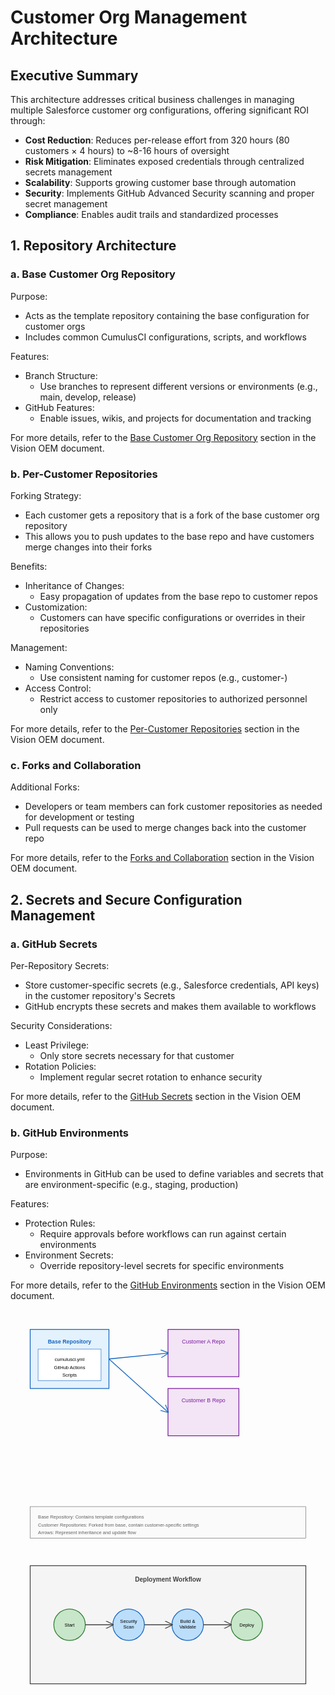 # Customer Org Management Architecture

## Executive Summary

This architecture addresses critical business challenges in managing multiple Salesforce customer org configurations, offering significant ROI through:

- **Cost Reduction**: Reduces per-release effort from 320 hours (80 customers × 4 hours) to ~8-16 hours of oversight
- **Risk Mitigation**: Eliminates exposed credentials through centralized secrets management
- **Scalability**: Supports growing customer base through automation
- **Security**: Implements GitHub Advanced Security scanning and proper secret management
- **Compliance**: Enables audit trails and standardized processes

## 1. Repository Architecture

### a. Base Customer Org Repository

Purpose:
- Acts as the template repository containing the base configuration for customer orgs
- Includes common CumulusCI configurations, scripts, and workflows

Features:
- Branch Structure:
  - Use branches to represent different versions or environments (e.g., main, develop, release)
- GitHub Features:
  - Enable issues, wikis, and projects for documentation and tracking

For more details, refer to the [Base Customer Org Repository](vision-oem.md#base-customer-org-repository) section in the Vision OEM document.

### b. Per-Customer Repositories

Forking Strategy:
- Each customer gets a repository that is a fork of the base customer org repository
- This allows you to push updates to the base repo and have customers merge changes into their forks

Benefits:
- Inheritance of Changes:
  - Easy propagation of updates from the base repo to customer repos
- Customization:
  - Customers can have specific configurations or overrides in their repositories

Management:
- Naming Conventions:
  - Use consistent naming for customer repos (e.g., customer-<CustomerName>)
- Access Control:
  - Restrict access to customer repositories to authorized personnel only

For more details, refer to the [Per-Customer Repositories](vision-oem.md#per-customer-repositories) section in the Vision OEM document.

### c. Forks and Collaboration

Additional Forks:
- Developers or team members can fork customer repositories as needed for development or testing
- Pull requests can be used to merge changes back into the customer repo

For more details, refer to the [Forks and Collaboration](vision-oem.md#forks-and-collaboration) section in the Vision OEM document.

## 2. Secrets and Secure Configuration Management

### a. GitHub Secrets

Per-Repository Secrets:
- Store customer-specific secrets (e.g., Salesforce credentials, API keys) in the customer repository's Secrets
- GitHub encrypts these secrets and makes them available to workflows

Security Considerations:
- Least Privilege:
  - Only store secrets necessary for that customer
- Rotation Policies:
  - Implement regular secret rotation to enhance security

For more details, refer to the [GitHub Secrets](vision-oem.md#github-secrets) section in the Vision OEM document.

### b. GitHub Environments

Purpose:
- Environments in GitHub can be used to define variables and secrets that are environment-specific (e.g., staging, production)

Features:
- Protection Rules:
  - Require approvals before workflows can run against certain environments
- Environment Secrets:
  - Override repository-level secrets for specific environments

For more details, refer to the [GitHub Environments](vision-oem.md#github-environments) section in the Vision OEM document.

<svg xmlns="http://www.w3.org/2000/svg" viewBox="0 0 800 600">
  <!-- Repository Architecture -->
  <rect x="50" y="50" width="200" height="150" fill="#e3f2fd" stroke="#1565c0" stroke-width="2"/>
  <text x="150" y="85" text-anchor="middle" font-family="Arial" font-size="14" fill="#1565c0" font-weight="bold">Base Repository</text>
  
  <rect x="70" y="100" width="160" height="80" fill="#fff" stroke="#1565c0" stroke-width="1"/>
  <text x="150" y="130" text-anchor="middle" font-family="Arial" font-size="12">cumulusci.yml</text>
  <text x="150" y="150" text-anchor="middle" font-family="Arial" font-size="12">GitHub Actions</text>
  <text x="150" y="170" text-anchor="middle" font-family="Arial" font-size="12">Scripts</text>

  <!-- Customer Repos -->
  <rect x="400" y="50" width="180" height="120" fill="#f3e5f5" stroke="#7b1fa2" stroke-width="2"/>
  <text x="490" y="85" text-anchor="middle" font-family="Arial" font-size="14" fill="#7b1fa2">Customer A Repo</text>
  
  <rect x="400" y="200" width="180" height="120" fill="#f3e5f5" stroke="#7b1fa2" stroke-width="2"/>
  <text x="490" y="235" text-anchor="middle" font-family="Arial" font-size="14" fill="#7b1fa2">Customer B Repo</text>

  <!-- Arrows -->
  <path d="M 250 125 L 400 110" fill="none" stroke="#1565c0" stroke-width="2" marker-end="url(#arrow)"/>
  <path d="M 250 125 L 400 260" fill="none" stroke="#1565c0" stroke-width="2" marker-end="url(#arrow)"/>

  <!-- Arrow Marker -->
  <defs>
    <marker id="arrow" markerWidth="10" markerHeight="10" refX="9" refY="5" orient="auto">
      <path d="M0,0 L10,5 L0,10" fill="none" stroke="#1565c0"/>
    </marker>
  </defs>

  <!-- Legend -->
  <rect x="50" y="500" width="700" height="80" fill="#fafafa" stroke="#616161" stroke-width="1"/>
  <text x="70" y="530" font-family="Arial" font-size="12" fill="#616161">Base Repository: Contains template configurations</text>
  <text x="70" y="550" font-family="Arial" font-size="12" fill="#616161">Customer Repositories: Forked from base, contain customer-specific settings</text>
  <text x="70" y="570" font-family="Arial" font-size="12" fill="#616161">Arrows: Represent inheritance and update flow</text>
</svg>

<svg xmlns="http://www.w3.org/2000/svg" viewBox="0 0 800 400">
  <!-- Deployment Flow -->
  <rect x="50" y="50" width="700" height="300" fill="#f5f5f5" stroke="#424242" stroke-width="2"/>
  <text x="400" y="90" text-anchor="middle" font-family="Arial" font-size="16" fill="#424242" font-weight="bold">Deployment Workflow</text>

  <!-- Flow Steps -->
  <circle cx="150" cy="200" r="40" fill="#c8e6c9" stroke="#2e7d32" stroke-width="2"/>
  <text x="150" y="205" text-anchor="middle" font-family="Arial" font-size="12">Start</text>

  <circle cx="300" cy="200" r="40" fill="#bbdefb" stroke="#1565c0" stroke-width="2"/>
  <text x="300" y="195" text-anchor="middle" font-family="Arial" font-size="12">Security</text>
  <text x="300" y="210" text-anchor="middle" font-family="Arial" font-size="12">Scan</text>

  <circle cx="450" cy="200" r="40" fill="#bbdefb" stroke="#1565c0" stroke-width="2"/>
  <text x="450" y="195" text-anchor="middle" font-family="Arial" font-size="12">Build &</text>
  <text x="450" y="210" text-anchor="middle" font-family="Arial" font-size="12">Validate</text>

  <circle cx="600" cy="200" r="40" fill="#c8e6c9" stroke="#2e7d32" stroke-width="2"/>
  <text x="600" y="205" text-anchor="middle" font-family="Arial" font-size="12">Deploy</text>

  <!-- Connecting Lines -->
  <line x1="190" y1="200" x2="260" y2="200" stroke="#424242" stroke-width="2" marker-end="url(#arrow2)"/>
  <line x1="340" y1="200" x2="410" y2="200" stroke="#424242" stroke-width="2" marker-end="url(#arrow2)"/>
  <line x1="490" y1="200" x2="560" y2="200" stroke="#424242" stroke-width="2" marker-end="url(#arrow2)"/>

  <!-- Arrow Marker -->
  <defs>
    <marker id="arrow2" markerWidth="10" markerHeight="10" refX="9" refY="5" orient="auto">
      <path d="M0,0 L10,5 L0,10" fill="none" stroke="#424242"/>
    </marker>
  </defs>
</svg>
